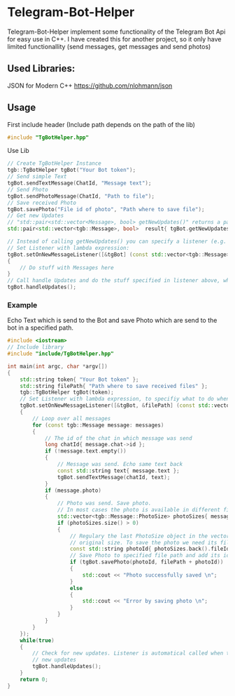 # Telegram-Bot-Helper
Telegram-Bot-Helper implement some functionality of the Telegram Bot Api for easy use in C++. I have created this for another project, so it only have limited functionallity (send messages, get messages and send photos)

## Used Libraries:
JSON for Modern C++
https://github.com/nlohmann/json

## Usage
First include header (Include path depends on the path of the lib)
````cpp
#include "TgBotHelper.hpp" 
````
Use Lib 
````cpp
// Create TgBotHelper Instance
tgb::TgBotHelper tgBot("Your Bot token");
// Send simple Text
tgBot.sendTextMessage(ChatId, "Message text");
// Send Photo
tgBot.sendPhotoMessage(ChatId, "Path to file");
// Save received Photo
tgBot.savePhoto("File id of photo", "Path where to save file");
// Get new Updates
// "std::pair<std::vector<Message>, bool> getNewUpdates()" returns a pair with the updates and a bool which inform if the call was successful
std::pair<std::vector<tgb::Message>, bool>  result{ tgBot.getNewUpdates() };

// Instead of calling getNewUpdates() you can specify a listener (e.g. at the beginning of the programm) and call handleUpdates()
// Set Listener with lambda expression:
tgBot.setOnNewMessageListener([&tgBot] (const std::vector<tgb::Message> &messages)
{
	// Do stuff with Messages here
}
// Call handle Updates and do the stuff specified in listener above, when there is a listener specified
tgBot.handleUpdates();
````

### Example
Echo Text which is send to the Bot and save Photo which are send to the bot in a specified path.
````cpp
#include <iostream>
// Include library
#include "include/TgBotHelper.hpp"

int main(int argc, char *argv[])
{		
	std::string token{ "Your Bot token" };
	std::string filePath{ "Path where to save received files" };
	tgb::TgBotHelper tgBot(token);
	// Set Listener with lambda expression, to specifiy what to do when new messages receive
	tgBot.setOnNewMessageListener([&tgBot, &filePath] (const std::vector<tgb::Message> &messages)
	{
		// Loop over all messages
		for (const tgb::Message message: messages)
		{
			// The id of the chat in which message was send
			long chatId{ message.chat->id };
			if (!message.text.empty())
			{
				// Message was send. Echo same text back
				const std::string text{ message.text };			
				tgBot.sendTextMessage(chatId, text);
			}
			if (message.photo)
			{
				// Photo was send. Save photo.
				// In most cases the photo is available in different file sizes.
				std::vector<tgb::Message::PhotoSize> photoSizes{ message.photo->photoSizes };					
				if (photoSizes.size() > 0)
				{
					// Regulary the last PhotoSize object in the vector is the one with the
					// original size. To save the photo we need its fileId
					const std::string photoId{ photoSizes.back().fileId };
					// Save Photo to specified file path and add its id as name
					if (tgBot.savePhoto(photoId, filePath + photoId))
					{
						std::cout << "Photo successfully saved \n";
					}
					else
					{
						std::cout << "Error by saving photo \n";
					}
				}					
			}
		}				
	});
	while(true)
	{
		// Check for new updates. Listener is automatical called when there are
		// new updates
		tgBot.handleUpdates();
	}
	return 0;
}
````

